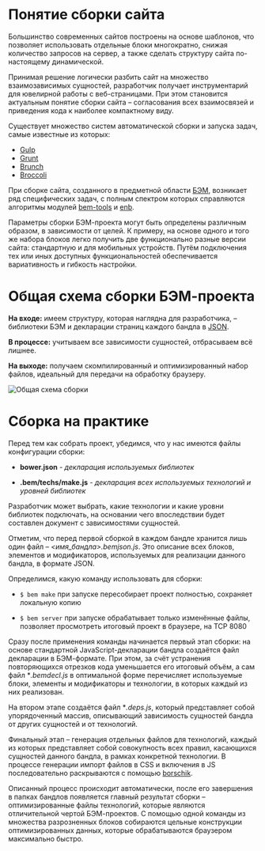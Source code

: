 # Понятие сборки сайта

Большинство современных сайтов построены на основе шаблонов, что позволяет использовать отдельные блоки многократно, снижая количество запросов на сервер, а также сделать структуру сайта по-настоящему динамической.

Принимая решение логически разбить сайт на множество взаимозависимых сущностей, разработчик получает инструментарий для ювелирной работы с веб-страницами. При этом становится актуальным понятие сборки сайта – согласования всех взаимосвязей и приведения кода к наиболее компактному виду.

Существует множество систем автоматической сборки и запуска задач, самые известные из которых:

* [Gulp](http://gulpjs.com/)
* [Grunt](http://gruntjs.com/)
* [Brunch](http://brunch.io/)
* [Broccoli](https://www.npmjs.org/package/broccoli)

При сборке сайта, созданного в предметной области [БЭМ](http://ru.bem.info/method/definitions/), возникает ряд специфических задач, с полным спектром которых справляются алгоритмы модулей [bem-tools](http://ru.bem.info/tools/bem/bem-tools/) и [enb](http://enb-make.info/). 

Параметры сборки БЭМ-проекта могут быть определены различным образом, в зависимости от целей. К примеру, на основе одного и того же набора блоков легко получить две функционально разные версии сайта: стандартную и для мобильных устройств. Путём подключения тех или иных доступных функциональностей обеспечивается вариативность и гибкость настройки.

# Общая схема сборки БЭМ-проекта

**На входе:** имеем структуру, которая наглядна для разработчика, – библиотеки БЭМ и декларации страниц каждого бандла в [JSON](http://www.json.org/).

**В процессе:** учитываем все зависимости сущностей, отбрасываем всё лишнее.

**На выходе:** получаем скомпилированный и оптимизированный набор файлов, идеальный для передачи на обработку браузеру.

![Общая схема сборки](http://cs616029.vk.me/v616029206/18e8b/axuWcHUa8hk.jpg)

# Сборка на практике

Перед тем как собрать проект, убедимся, что у нас имеются файлы конфигурации сборки:

*	**bower.json** - *декларация используемых библиотек*

* **.bem/techs/make.js** - *декларация всех используемых технологий и уровней библиотек*

Разработчик может выбрать, какие технологии и какие уровни библиотек подключать, на основании чего впоследствии будет составлен документ с зависимостями сущностей.

Отметим, что перед первой сборкой в каждом бандле хранится лишь один файл – *<имя_бандла>.bemjson.js*. Это описание всех блоков, элементов и модификаторов, используемых для реализации данного бандла, в формате JSON.

Определимся, какую команду использовать для сборки:

* `$ bem make` при запуске пересобирает проект полностью, сохраняет локальную копию

* `$ bem server` при запуске обрабатывает только изменённые файлы, позволяет просмотреть итоговый проект в браузере, на TCP 8080

Сразу после применения команды начинается первый этап сборки: на основе стандартной JavaScript-декларации бандла создаётся файл декларации в БЭМ-формате. При этом, за счёт устранения повторяющихся отрезков кода уменьшается его итоговый объём, а сам файл **.bemdecl.js* в оптимальной форме перечисляет используемые блоки, элементы и модификаторы и технологии, в которых каждый из них реализован. 

На втором этапе создаётся файл **.deps.js*, который представляет собой упорядоченный массив, описывающий зависимость сущностей бандла от других сущностей и от технологий.

Финальный этап – генерация отдельных файлов для технологий, каждый из которых представляет собой совокупность всех правил, касающихся сущностей данного бандла, в рамках конкретной технологии. В процессе генерации импорт файлов в CSS и включения в JS последовательно раскрываются с помощью [borschik](http://ru.bem.info/tools/optimizers/borschik/).

Описанный процесс происходит автоматически, после его завершения в папках бандлов появляется главный результат сборки – оптимизированные файлы технологий, которые являются отличительной чертой БЭМ-проектов. С помощью одной команды из множества разрозненных блоков собираются цельные конструкции оптимизированных данных, которые обрабатываются браузером максимально быстро.
